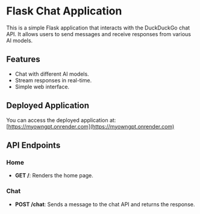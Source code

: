 # Flask Chat Application

This is a simple Flask application that interacts with the DuckDuckGo chat API. It allows users to send messages and receive responses from various AI models.

## Features

- Chat with different AI models.
- Stream responses in real-time.
- Simple web interface.

## Deployed Application

You can access the deployed application at: [https://myowngpt.onrender.com](https://myowngpt.onrender.com)

## API Endpoints

### Home

- **GET /**: Renders the home page.

### Chat

- **POST /chat**: Sends a message to the chat API and returns the response.
